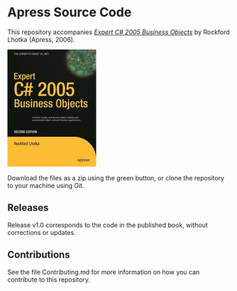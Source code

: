 # Apress Source Code

This repository accompanies [*Expert C# 2005 Business Objects*](http://www.apress.com/9781590596326) by Rockford Lhotka (Apress, 2006).

![Cover image](9781590596326.jpg)

Download the files as a zip using the green button, or clone the repository to your machine using Git.

## Releases

Release v1.0 corresponds to the code in the published book, without corrections or updates.

## Contributions

See the file Contributing.md for more information on how you can contribute to this repository.

